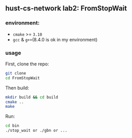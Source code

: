 ## hust-cs-network lab2: FromStopWait
### environment:
- `cmake` >= `3.10`
- `gcc` & `g++`(8.4.0 is ok in my environment)

### usage
First, clone the repo:
```bash
git clone 
cd FromStopWait
```
Then build:
```bash
mkdir build && cd build
cmake ..
make
```
Run:
```bash
cd bin
./stop_wait or ./gbn or ...
```
